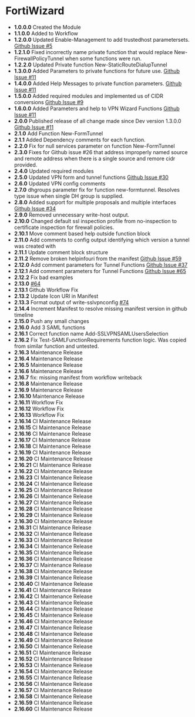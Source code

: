 # **FortiWizard**

* **1.0.0.0** Created the Module
* **1.1.0.0** Added to Workflow
* **1.2.0.0** Updated Enable-Management to add trustedhost parametersets. [Github Issue #5](https://github.com/TheTaylorLee/AdminToolbox/issues/5)
* **1.2.1.0** Fixed incorrectly name private function that would replace New-FirewallPolicyTunnel when some functions were run.
* **1.2.2.0** Updated Private function New-StaticRouteDialupTunnel
* **1.3.0.0** Added Parameters to private functions for future use. [Github Issue #11](https://github.com/TheTaylorLee/AdminToolbox/issues/11)
* **1.4.0.0** Added Help Messages to private function parameters. [Github Issue #11](https://github.com/TheTaylorLee/AdminToolbox/issues/11)
* **1.5.0.0** Added required modules and implemented us of CIDR conversions [Github Issue #9](https://github.com/TheTaylorLee/AdminToolbox/issues/9)
* **1.6.0.0** Added Parameters and help to VPN Wizard Functions [Github Issue #11](https://github.com/TheTaylorLee/AdminToolbox/issues/11)
* **2.0.0** Published release of all change made since Dev version 1.3.0.0 [Github Issue #11](https://github.com/TheTaylorLee/AdminToolbox/issues/11)
* **2.1.0** Add Function New-FormTunnel
* **2.1.1** Added Dependency comments for each function.
* **2.2.0** Fix for null services parameter on function New-FormTunnel
* **2.3.0** Fixes for Github issue #26 that address improperly named source and remote address when there is a single source and remore cidr provided.
* **2.4.0** Updated required modules
* **2.5.0** Updated VPN form and tunnel functions [Github Issue #30](https://github.com/TheTaylorLee/AdminToolbox/issues/30)
* **2.6.0** Updated VPN config comments
* **2.7.0** dhgroups parameter fix for function new-formtunnel. Resolves type issue when single DH group is supplied.
* **2.8.0** Added support for multiple proposals and multiple interfaces  [Github Issue #34](https://github.com/TheTaylorLee/AdminToolbox/issues/34)
* **2.9.0** Removed unnecessary write-host output.
* **2.10.0** Changed default ssl inspection profile from no-inspection to certificate inspection for firewall policies.
* **2.10.1** Move comment based help outside function block
* **2.11.0** Add comments to config output identifying which version a tunnel was created with
* **2.11.1** Update comment block structure
* **2.11.2** Remove broken helpinfouri from the manifest [Github Issue #59](https://github.com/TheTaylorLee/AdminToolbox/issues/59)
* **2.12.0** Add comment parameters for Tunnel Functions [Github Issue #37](https://github.com/TheTaylorLee/AdminToolbox/issues/37)
* **2.12.1** Add comment parameters for Tunnel Functions [Github Issue #65](https://github.com/TheTaylorLee/AdminToolbox/issues/65)
* **2.12.2** Fix bad examples
* **2.13.0** [#64](https://github.com/TheTaylorLee/AdminToolbox/issues/64)
* **2.13.1** Github Workflow Fix
* **2.13.2** Update Icon URI in Manifest
* **2.13.3** Format output of write-sslvpnconfig [#74](https://github.com/TheTaylorLee/AdminToolbox/issues/74)
* **2.14.4** Increment Manifest to resolve missing manifest version in github timeline
* **2.15.0** Push any small changes
* **2.16.0** Add 3 SAML functions
* **2.16.1** Correct function name Add-SSLVPNSAMLUsersSelection
* **2.16.2** Fix Test-SAMLFunctionRequirements function logic. Was copied from similar function and untested.
* **2.16.3** Maintenance Release
* **2.16.4** Maintenance Release
* **2.16.5** Maintenance Release
* **2.16.6** Maintenance Release
* **2.16.7** fix: missing manifest from workflow writeback
* **2.16.8** Maintenance Release
* **2.16.9** Maintenance Release
* **2.16.10** Maintenance Release
* **2.16.11** Workflow Fix
* **2.16.12** Workflow Fix
* **2.16.13** Workflow Fix
* **2.16.14** CI Maintenance Release
* **2.16.15** CI Maintenance Release
* **2.16.16** CI Maintenance Release
* **2.16.17** CI Maintenance Release
* **2.16.18** CI Maintenance Release
* **2.16.19** CI Maintenance Release
* **2.16.20** CI Maintenance Release
* **2.16.21** CI Maintenance Release
* **2.16.22** CI Maintenance Release
* **2.16.23** CI Maintenance Release
* **2.16.24** CI Maintenance Release
* **2.16.25** CI Maintenance Release
* **2.16.26** CI Maintenance Release
* **2.16.27** CI Maintenance Release
* **2.16.28** CI Maintenance Release
* **2.16.29** CI Maintenance Release
* **2.16.30** CI Maintenance Release
* **2.16.31** CI Maintenance Release
* **2.16.32** CI Maintenance Release
* **2.16.33** CI Maintenance Release
* **2.16.34** CI Maintenance Release
* **2.16.35** CI Maintenance Release
* **2.16.36** CI Maintenance Release
* **2.16.37** CI Maintenance Release
* **2.16.38** CI Maintenance Release
* **2.16.39** CI Maintenance Release
* **2.16.40** CI Maintenance Release
* **2.16.41** CI Maintenance Release
* **2.16.42** CI Maintenance Release
* **2.16.43** CI Maintenance Release
* **2.16.44** CI Maintenance Release
* **2.16.45** CI Maintenance Release
* **2.16.46** CI Maintenance Release
* **2.16.47** CI Maintenance Release
* **2.16.48** CI Maintenance Release
* **2.16.49** CI Maintenance Release
* **2.16.50** CI Maintenance Release
* **2.16.51** CI Maintenance Release
* **2.16.52** CI Maintenance Release
* **2.16.53** CI Maintenance Release
* **2.16.54** CI Maintenance Release
* **2.16.55** CI Maintenance Release
* **2.16.56** CI Maintenance Release
* **2.16.57** CI Maintenance Release
* **2.16.58** CI Maintenance Release
* **2.16.59** CI Maintenance Release
* **2.16.60** CI Maintenance Release